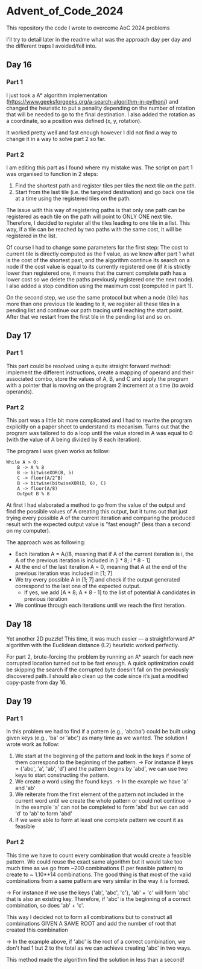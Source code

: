 # Advent_of_Code_2024
This repository the code I wrote to overcome AoC 2024 problems

I'll try to detail later in the readme what was the approach day per day and the different traps I avoided/fell into.

## Day 16

### Part 1

I just took a A* algorithm implementation (https://www.geeksforgeeks.org/a-search-algorithm-in-python/) and changed the heuristic to put a penality depending on the number of rotation that will be needed to go to the final destination. I also added the rotation as a coordinate, so a position was defined (x, y, rotation).

It worked pretty well and fast enough however I did not find a way to change it in a way to solve part 2 so far. 

### Part 2

I am editing this part as I found where my mistake was. The script on part 1 was organised to function in 2 steps:
1. Find the shortest path and register tiles per tiles the next tile on the path. 
2. Start from the last tile (i.e. the targeted destination) and go back one tile at a time using the registered tiles on the path.

The issue with this way of registering paths is that only one path can be registered as each tile on the path will point to ONLY ONE next tile. Therefore, I decided to register all the tiles leading to one tile in a list. This way, if a tile can be reached by two paths with the same cost, it will be registered in the list.

Of course I had to change some parameters for the first step: The cost to current tile is directly computed as the f value, as we know after part 1 what is the cost of the shortest past, and the algorithm continue its search on a node if the cost value is equal to its currently registered one (if it is strictly lower than registered one, it means that the current complete path has a lower cost so we delete the paths previously registered one the next node). I also added a stop condition using the maximum cost (computed in part 1).

On the second step, we use the same protocol but when a node (tile) has more than one previous tile leading to it, we register all these tiles in a pending list and continue our path tracing until reaching the start point. After that we restart from the first tile in the pending list and so on. 

## Day 17

### Part 1

This part could be resolved using a quite straight forward method: implement the different instructions, create a mapping of operand and their associated combo, store the values of A, B, and C and apply the program with a pointer that is moving on the program 2 increment at a time (to avoid operands).

### Part 2

This part was a little bit more complicated and I had to rewrite the program explicitly on a paper sheet to understand its mecanism. Turns out that the program was tailored to do a loop until the value stored in A was equal to 0 (with the value of A being divided by 8 each iteration). 

The program I was given works as follow:

```
While A > 0:
    B -> A % 8
    B -> bitwiseXOR(B, 5)
    C -> floor(A/2^B)
    B -> bitwise(bitwiseXOR(B, 6), C)
    A -> floor(A/8)
    Output B % 8
``` 

At first I had elaborated a method to go from the value of the output and find the possible values of A creating this output, but it turns out that just trying every possible A of the current iteration and comparing the produced result with the expected output value is "fast enough" (less than a second on my computer).

The approach was as following:

* Each iteration A = A//8, meaning that if A of the current iteration is i, the A of the previous iteration is included in [i * 8; i * 8 - 1]
* At the end of the last iteration A = 0, meaning that A at the end of the previous iteration was included in [1; 7]
* We try every possible A in [1; 7] and check if the output generated correspond to the last one of the expected output. 
  * If yes, we add [A * 8; A * 8 - 1] to the list of potential A candidates in previous iteration
* We continue through each iterations until we reach the first iteration.

## Day 18

Yet another 2D puzzle! This time, it was much easier — a straightforward A* algorithm with the Euclidean distance (L2) heuristic worked perfectly.

For part 2, brute-forcing the problem by running an A* search for each new corrupted location turned out to be fast enough. A quick optimization could be skipping the search if the corrupted byte doesn’t fall on the previously discovered path. I should also clean up the code since it’s just a modified copy-paste from day 16.

## Day 19

### Part 1

In this problem we had to find if a pattern (e.g., 'abcba') could be built using given keys (e.g., 'ba' or 'abc') as many time as we wanted. The solution I wrote work as follow:

1. We start at the beginning of the pattern and look in the keys if some of them correspond to the beginning of the pattern.
-> For instance if keys = {'abc', 'a', 'ab', 'd'} and the pattern begins by 'abd', we can use two keys to start constructing the pattern.
2. We create a word using the found keys.
-> In the example we have 'a' and 'ab'
3. We reiterate from the first element of the pattern not included in the current word until we create the whole pattern or could not continue
-> In the example 'a' can not be completed to form 'abd' but we can add 'd' to 'ab' to form 'abd'
4. If we were able to form at least one complete pattern we count it as feasible

### Part 2 

This time we have to count every combination that would create a feasible pattern. We could reuse the exact same algorithm but it would take too much time as we go from ~200 combinations (1 per feasible pattern) to create to ~ 1.10**14 combinations. The good thing is that most of the valid combinations from a same pattern are very similar in the way it is formed. 

-> For instance if we use the keys {'ab', 'abc', 'c'}, 'ab' + 'c' will form 'abc' that is also an existing key. Therefore, if 'abc' is the beginning of a correct combination, so does 'ab' + 'c'. 

This way I decided not to form all combinations but to construct all combinations GIVEN A SAME ROOT and add the number of root that created this combination

-> In the example above, if 'abc' is the root of a correct combination, we don't had 1 but 2 to the total as we can achieve creating 'abc' in two ways.

This method made the algorithm find the solution in less than a second!